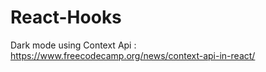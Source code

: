 # React-Hooks

Dark mode using Context Api : https://www.freecodecamp.org/news/context-api-in-react/
